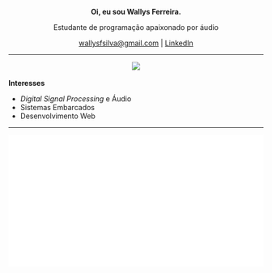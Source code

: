 <!--
**WallysFerreira/WallysFerreira** is a ✨ _special_ ✨ repository because its `README.md` (this file) appears on your GitHub profile.

Here are some ideas to get you started:

- 🔭 I’m currently working on ...
- 🌱 I’m currently learning ...
- 👯 I’m looking to collaborate on ...
- 🤔 I’m looking for help with ...
- 💬 Ask me about ...
- 📫 How to reach me: ...
- 😄 Pronouns: ...
- ⚡ Fun fact: ...

-->
<div align="center">
  <p><b>Oi, eu sou Wallys Ferreira.</b></p>
  <p>Estudante de programação apaixonado por áudio</p>
  <a href="mailto:wallysfsilva@gmail.com" target="_blank">wallysfsilva@gmail.com</a> | <a href="https://www.linkedin.com/in/wallys-ferreira-a16b8417b/" target="_blank">LinkedIn</a> 
</div>

---
<div align="center">
  <img src="https://skillicons.dev/icons?i=git,c,cpp,java,nodejs,rust,py,linux,mongodb,postgresql" />
</div>
<p><b>Interesses</b></p>
<ul>
  <li><i>Digital Signal Processing</i> e Áudio</li>
  <li>Sistemas Embarcados</li>
  <li>Desenvolvimento Web</li>
</ul>

<!--
<details>
  <summary><b>Interesses</b></summary>
  <ul>
    <li><i>Digital Signal Processing</i> e Áudio</li>
    <li>Sistemas Embarcados</li>
    <li>Desenvolvimento Web</li>
    <li>Desenvolvimento de jogos</li>
  </ul>
</details>
-->
---

<p>
  <img src="/languages.svg" align="left">
  <img src="/music.svg" align="right">  
</p>
